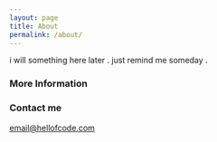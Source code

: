 ```yaml
---
layout: page
title: About
permalink: /about/
---
```


i will something here later . just remind me someday . 

### More Information


### Contact me

[email@hellofcode.com](mailto:email@hellofcode.com)

